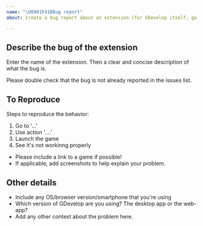 ```yaml
---
name: "\U0001F41BBug report"
about: Create a bug report about an extension (for GDevelop itself, go to https://github.com/4ian/GDevelop)

---
```


<!--
⚠️ Thank you for your time and efforts for reporting an issue!
⚠️ Please edit and complete this before submitting:
-->

## Describe the bug of the extension
Enter the name of the extension.
Then a clear and concise description of what the bug is.

Please double check that the bug is not already reported in the issues list.

## To Reproduce
Steps to reproduce the behavior:
1. Go to '...'
2. Use action '....'
3. Launch the game
4. See it's not workinng properly

* Please include a link to a game if possible!
* If applicable, add screenshots to help explain your problem.

## Other details
* Include any OS/browser version/smartphone that you're using
* Which version of GDevelop are you using? The desktop app or the web-app?
* Add any other context about the problem here.
